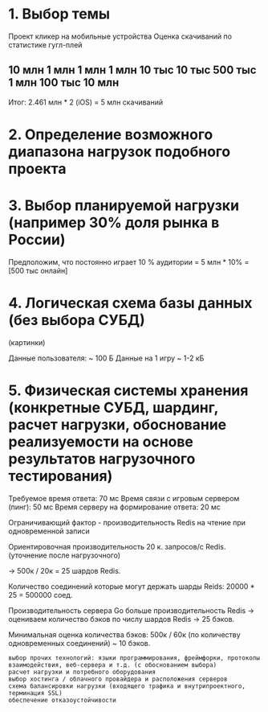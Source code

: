 # 1. Выбор темы
Проект кликер на мобильные устройства
Оценка скачиваний по статистике гугл-плей

10 млн
1 млн
1 млн
1 млн
10 тыс
10 тыс
500 тыс
1 млн
100 тыс
10 млн
--------
Итог:
2.461 млн * 2 (iOS) = 5 млн скачиваний

# 2. Определение возможного диапазона нагрузок подобного проекта
# 3. Выбор планируемой нагрузки (например 30% доля рынка в России)
Предположим, что постоянно играет 10 % аудитории = 5 млн * 10% = [500 тыс онлайн]

# 4. Логическая схема базы данных (без выбора СУБД)
(картинки)

Данные пользователя: ~ 100 Б
Данные на 1 игру ~ 1-2 кБ

# 5. Физическая системы хранения (конкретные СУБД, шардинг, расчет нагрузки, обоснование реализуемости на основе результатов нагрузочного тестирования)
Требуемое время ответа: 70 мс
Время связи с игровым сервером (пинг): 50 мс
Время серверу на формирование ответа: 20 мс

Ограничивающий фактор - производительность Redis на чтение при одновременной записи

Ориентировочная производительность 20 к. запросов/с Redis.
(уточнение после нагрузочного)

-> 500к / 20к = 25 шардов Redis.

Количество соединений которые могут держать шарды Reids: 20000 * 25 = 500000 соед.

Производительность сервера Go больше производительность Redis -> оцениваем количество бэков по числу шардов Redis
-> 25 бэков.

Минимальная оценка количества бэков: 500к / 60к (по количеству одновременных соединений) ~ 10 бэков.


    выбор прочих технологий: языки программирования, фреймфорки, протоколы взаимодействия, веб-сервера и т.д. (с обоcнованием выбора)
    расчет нагрузки и потребного оборудования
    выбор хостинга / облачного провайдера и расположения серверов
    схема балансировки нагрузки (входящего трафика и внутрипроектного, терминация SSL)
    обеспечение отказоустойчивости
